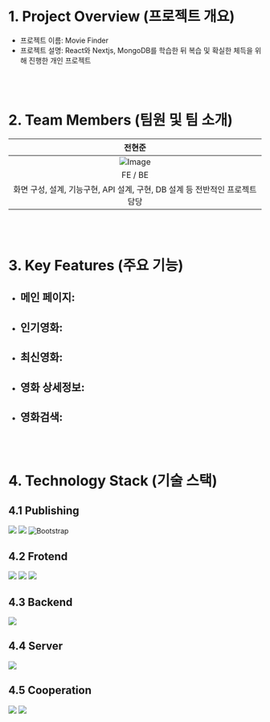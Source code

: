 
# 1. Project Overview (프로젝트 개요)
- 프로젝트 이름: Movie Finder
- 프로젝트 설명: React와 Nextjs, MongoDB를 학습한 뒤 복습 및 확실한 체득을 위해 진행한 개인 프로젝트 

<br/>
<br/>

# 2. Team Members (팀원 및 팀 소개)
| 전현준 |
|:------:|
| ![Image](https://github.com/user-attachments/assets/b97c1b7c-51b2-496b-a2a8-97cbdd1fd32e) |
| FE / BE |
| 화면 구성, 설계, 기능구현, API 설계, 구현, DB 설계 등 전반적인 프로젝트 담당 |

<br/>
<br/>

# 3. Key Features (주요 기능)
- **메인 페이지**:
  - 

- **인기영화**:
  - 

- **최신영화**:
  - 

- **영화 상세정보**:
  - 

- **영화검색**:
  - 
    
<br/>
<br/>


# 4. Technology Stack (기술 스택)
## 4.1 Publishing
<img src="https://img.shields.io/badge/html5-E34F26?style=for-the-badge&logo=html5&logoColor=white"> <img src="https://img.shields.io/badge/css-1572B6?style=for-the-badge&logo=css3&logoColor=white"> ![Bootstrap](https://img.shields.io/badge/bootstrap-%238511FA.svg?style=for-the-badge&logo=bootstrap&logoColor=white)

## 4.2 Frotend
<img src="https://img.shields.io/badge/javascript-F7DF1E?style=for-the-badge&logo=javascript&logoColor=black"> <img src="https://img.shields.io/badge/react-61DAFB?style=for-the-badge&logo=react&logoColor=black">  <img src="https://img.shields.io/badge/Next.js-000000?style=for-the-badge&logo=Next.js&logoColor=white"/>

## 4.3 Backend
<img src="https://img.shields.io/badge/Node.js-339933?style=for-the-badge&logo=Node.js&logoColor=white"/>   

## 4.4 Server
<img src="https://img.shields.io/badge/MongoDB-47A248?style=for-the-badge&logo=MongoDB&logoColor=white"/>

## 4.5 Cooperation
<img src="https://img.shields.io/badge/Git-F05032?style=for-the-badge&logo=git&logoColor=white"/>   <img src="https://img.shields.io/badge/GitHub-181717?style=for-the-badge&logo=GitHub&logoColor=white"/> 

<br/>


